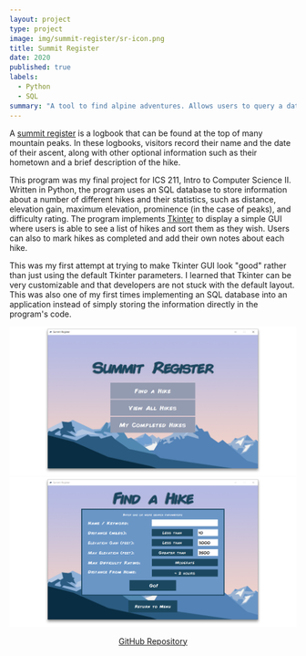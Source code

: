 ```yaml
---
layout: project
type: project
image: img/summit-register/sr-icon.png
title: Summit Register
date: 2020
published: true
labels:
  - Python
  - SQL
summary: "A tool to find alpine adventures. Allows users to query a database to find a hike that matches specific search criteria and keep a record of hikes completed."
---
```


A <a href="https://en.wikipedia.org/wiki/Summit_register" target="_blank">summit register</a> is a logbook that can be found at the top of many mountain peaks. In these logbooks, visitors record their name and the date of their ascent, along with other optional information such as their hometown and a brief description of the hike.

This program was my final project for ICS 211, Intro to Computer Science II. Written in Python, the program uses an SQL database to store information about a number of different hikes and their statistics, such as distance, elevation gain, maximum elevation, prominence (in the case of peaks), and difficulty rating. The program implements <a href="https://docs.python.org/3/library/tkinter.html" target="_blank">Tkinter</a> to display a simple GUI where users is able to see a list of hikes and sort them as they wish. Users can also to mark hikes as completed and add their own notes about each hike.

This was my first attempt at trying to make Tkinter GUI look "good" rather than just using the default Tkinter parameters. I learned that Tkinter can be very customizable and that developers are not stuck with the default layout. This was also one of my first times implementing an SQL database into an application instead of simply storing the information directly in the program's code.


  <img class="img-fluid" src="../img/summit-register/sr-menu.png" alt="Summit Register Menu">
  <img class="img-fluid" src="../img/summit-register/sr-search.png" alt="Summit Register Search">


<p style="text-align:center;">
  <a href="https://github.com/robertgodfrey/Summit-Register" target="_blank">GitHub Repository</a>
</p>

